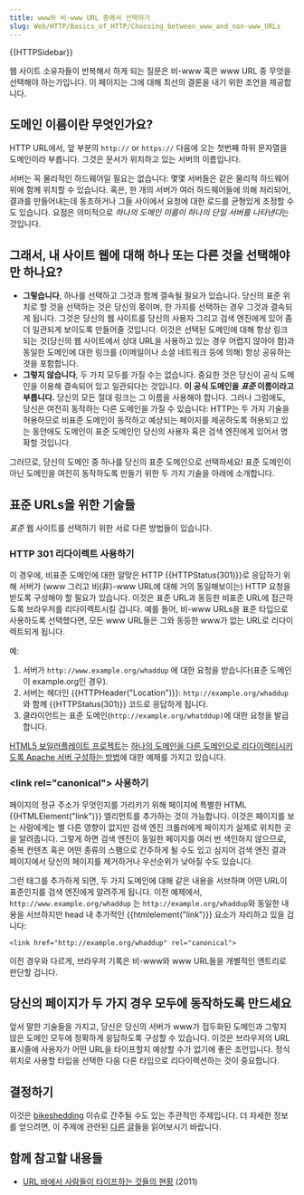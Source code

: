 ```yaml
---
title: www와 비-www URL 중에서 선택하기
slug: Web/HTTP/Basics_of_HTTP/Choosing_between_www_and_non-www_URLs
---
```


{{HTTPSidebar}}

웹 사이트 소유자들이 반복해서 하게 되는 질문은 비-www 혹은 www URL 중 무엇을 선택해야 하는가입니다. 이 페이지는 그에 대해 최선의 결론을 내기 위한 조언을 제공합니다.

## 도메인 이름이란 무엇인가요?

HTTP URL에서, 앞 부분의 `http://` or `https://` 다음에 오는 첫번째 하위 문자열을 도메인이라 부릅니다. 그것은 문서가 위치하고 있는 서버의 이름입니다.

서버는 꼭 물리적인 하드웨어일 필요는 없습니다: 몇몇 서버들은 같은 물리적 하드웨어 위에 함께 위치할 수 있습니다. 혹은, 한 개의 서버가 여러 하드웨어들에 의해 처리되어, 결과를 만들어내는데 동조하거나 그들 사이에서 요청에 대한 로드를 균형있게 조정할 수도 있습니다. 요점은 의미적으로 *하나의 도메인 이름이 하나의 단일 서버를 나타낸다*는 것입니다.

## 그래서, 내 사이트 웹에 대해 하나 또는 다른 것을 선택해야만 하나요?

- **그렇습니다**, 하나를 선택하고 그것과 함께 결속될 필요가 있습니다. 당신의 표준 위치로 할 것을 선택하는 것은 당신의 몫이며, 한 가지를 선택하는 경우 그것과 결속되게 됩니다. 그것은 당신의 웹 사이트를 당신의 사용자 그리고 검색 엔진에게 있어 좀 더 일관되게 보이도록 만들어줄 것입니다. 이것은 선택된 도메인에 대해 항상 링크되는 것(당신의 웹 사이트에서 상대 URL을 사용하고 있는 경우 어렵지 않아야 함)과 동일한 도메인에 대한 링크를 (이메일이나 소셜 네트워크 등에 의해) 항상 공유하는 것을 포함합니다.
- **그렇지 않습니다**, 두 가지 모두를 가질 수는 없습니다. 중요한 것은 당신이 공식 도메인을 이용해 결속되어 있고 일관되다는 것입니다. **이 공식 도메인을 _표준_ 이름이라고 부릅니다.** 당신의 모든 절대 링크는 그 이름을 사용해야 합니다. 그러나 그럼에도, 당신은 여전히 동작하는 다른 도메인을 가질 수 있습니다: HTTP는 두 가지 기술을 허용하므로 비표준 도메인이 동작하고 예상되는 페이지를 제공하도록 허용되고 있는 동안에도 도메인이 표준 도메인인 당신의 사용자 혹은 검색 엔진에게 있어서 명확할 것입니다.

그러므로, 당신의 도메인 중 하나를 당신의 표준 도메인으로 선택하세요! 표준 도메인이 아닌 도메인을 여전히 동작하도록 만들기 위한 두 가지 기술을 아래에 소개합니다.

## 표준 URLs을 위한 기술들

_표준_ 웹 사이트를 선택하기 위한 서로 다른 방법들이 있습니다.

### HTTP 301 리다이렉트 사용하기

이 경우에, 비표준 도메인에 대한 알맞은 HTTP {{HTTPStatus(301)}}로 응답하기 위해 서버가 (www 그리고 비(非)-www URL에 대해 거의 동일해보이는) HTTP 요청을 받도록 구성해야 할 필요가 있습니다. 이것은 표준 URL과 동등한 비표준 URL에 접근하도록 브라우저를 리다이렉트시킬 겁니다. 예를 들어, 비-www URLs을 표준 타입으로 사용하도록 선택했다면, 모든 www URL들은 그와 동등한 www가 없는 URL로 리다이렉트되게 됩니다.

예:

1. 서버가 `http://www.example.org/whaddup` 에 대한 요청을 받습니다(표준 도메인이 example.org인 경우).
2. 서버는 헤더인 {{HTTPHeader("Location")}}: `http://example.org/whaddup` 와 함께 {{HTTPStatus(301)}} 코드로 응답하게 됩니다.
3. 클라이언트는 표준 도메인(`http://example.org/whatddup)`에 대한 요청을 발급합니다.

[HTML5 보일러플레이트 프로젝트](https://github.com/h5bp/html5-boilerplate)는 [하나의 도메인을 다른 도메인으로 리다이렉티시키도록 Apache 서버 구성하는 방법](https://github.com/h5bp/html5-boilerplate/blob/7a22a33d4041c479d0962499e853501073811887/.htaccess#L219-L258)에 대한 예제를 가지고 있습니다.

### \<link rel="canonical"> 사용하기

페이지의 정규 주소가 무엇인지를 가리키기 위해 페이지에 특별한 HTML {{HTMLElement("link")}} 엘리먼트를 추가하는 것이 가능합니다. 이것은 페이지를 보는 사람에게는 별 다른 영향이 없지만 검색 엔진 크롤러에게 페이지가 실제로 위치한 곳을 알려줍니다. 그렇게 하면 검색 엔진이 동일한 페이지를 여러 번 색인하지 않으므로, 중복 컨텐츠 혹은 어떤 종류의 스팸으로 간주하게 될 수도 있고 심지어 검색 엔진 결과 페이지에서 당신의 페이지를 제거하거나 우선순위가 낮아질 수도 있습니다.

그런 태그를 추가하게 되면, 두 가지 도메인에 대해 같은 내용을 서브하며 어떤 URL이 표준인지를 검색 엔진에게 알려주게 됩니다. 이전 예제에서, `http://www.example.org/whaddup` 는 `http://example.org/whaddup`와 동일한 내용을 서브하지만 head 내 추가적인 {{htmlelement("link")}} 요소가 자리하고 있을 겁니다:

`<link href="http://example.org/whaddup" rel="canonical">`

이전 경우와 다르게, 브라우저 기록은 비-www와 www URL들을 개별적인 엔트리로 판단할 겁니다.

## 당신의 페이지가 두 가지 경우 모두에 동작하도록 만드세요

앞서 말한 기술들을 가지고, 당신은 당신의 서버가 www가 접두화된 도메인과 그렇지 않은 도메인 모두에 정확하게 응답하도록 구성할 수 있습니다. 이것은 브라우저의 URL 표시줄에 사용자가 어떤 URL을 타이프할지 예상할 수가 없기에 좋은 조언입니다. 정식 위치로 사용할 타입을 선택한 다음 다른 타입으로 리다이렉션하는 것이 중요합니다.

## 결정하기

이것은 [bikeshedding](http://bikeshed.com/) 이슈로 간주될 수도 있는 주관적인 주제입니다. 더 자세한 정보를 얻으려면, 이 주제에 관련된 [다른](https://www.netlify.com/blog/2020/03/26/how-to-set-up-netlify-dns-custom-domains-cname-and-a-records/#options-for-bare-domains) [글](https://www.wpbeginner.com/beginners-guide/www-vs-non-www-which-is-better-for-wordpress-seo/)들을 읽어보시기 바랍니다.

## 함께 참고할 내용들

- [URL 바에서 사람들이 타이프하는 것들의 현황](http://www.chrisfinke.com/2011/07/25/what-do-people-type-in-the-address-bar/) (2011)
